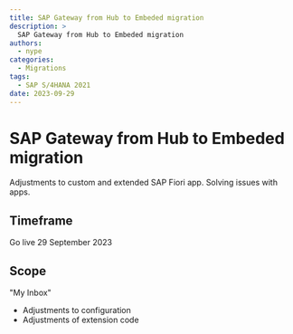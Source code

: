 ```yaml
---
title: SAP Gateway from Hub to Embeded migration
description: >
  SAP Gateway from Hub to Embeded migration
authors:
  - nype
categories:
  - Migrations
tags:
  - SAP S/4HANA 2021
date: 2023-09-29
---
```


# SAP Gateway from Hub to Embeded migration

Adjustments to custom and extended SAP Fiori app. Solving issues with apps.

<!-- more -->

## Timeframe

Go live 29 September 2023

## Scope

"My Inbox" 
- Adjustments to configuration
- Adjustments of extension code


